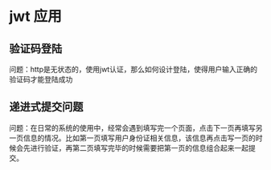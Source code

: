 # jwt 应用

## 验证码登陆
问题：http是无状态的，使用jwt认证，那么如何设计登陆，使得用户输入正确的验证码才能登陆成功

## 递进式提交问题
问题：在日常的系统的使用中，经常会遇到填写完一个页面，点击下一页再填写另一页信息的情况。比如第一页填写用户身份证相关信息，该信息再点击写一页的时候会先进行验证，再第二页填写完毕的时候需要把第一页的信息组合起来一起提交。